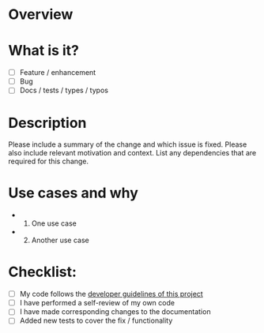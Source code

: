 # Overview
<!--
The Qwik Team and Qwik Community are grateful for all PRs that improve Qwik. Thank you for your time and effort! Please be aware that not all PRs can be merged, but PRs that meet the following criteria will receive the highest priority:

a) Fixes to the core, and

b) Framework functionality that can only be achieved by the core.

If your functionality can be delivered as a 3rd-Party Community Add-On, we encourage that route as it will likely provide a faster path to adoption.

If you feel your functionality is of high value to everybody in the Qwik Community, we encourage socializing it in the Qwik Discord channels as the core team may take this up for inclusion in the core.

_— Build primitives is our mantra_

-->

# What is it?

- [ ] Feature / enhancement
- [ ] Bug
- [ ] Docs / tests / types / typos

# Description

Please include a summary of the change and which issue is fixed. Please also include relevant motivation and context. List any dependencies that are required for this change.

# Use cases and why

<!-- Actual / expected behavior if it's a bug -->

- 1. One use case
- 2. Another use case

# Checklist:

- [ ] My code follows the [developer guidelines of this project](https://github.com/BuilderIO/qwik/blob/main/CONTRIBUTING.md)
- [ ] I have performed a self-review of my own code
- [ ] I have made corresponding changes to the documentation
- [ ] Added new tests to cover the fix / functionality
